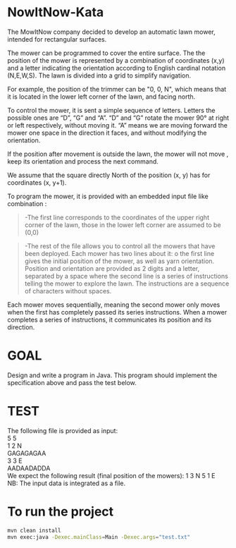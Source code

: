 # NowItNow-Kata

The MowItNow company decided to develop an automatic lawn mower,
intended for rectangular surfaces.  

The mower can be programmed to cover the entire surface. The
the position of the mower is represented by a combination of coordinates (x,y)
and a letter indicating the orientation according to English cardinal notation (N,E,W,S).
The lawn is divided into a grid to simplify navigation.  

For example, the position of the trimmer can be "0, 0, N", which means that it
is located in the lower left corner of the lawn, and facing north.  

To control the mower, it is sent a simple sequence of letters. Letters
the possible ones are “D”, “G” and “A”. “D” and “G” rotate the mower 90° at
right or left respectively, without moving it. “A” means we are moving forward
the mower one space in the direction it faces, and without modifying
the orientation.  

If the position after movement is outside the lawn, the mower will not move , 
keep its orientation and process the next command.  

We assume that the square directly North of the position (x, y) has for
coordinates (x, y+1).  

To program the mower, it is provided with an embedded input file like
combination :  

> -The first line corresponds to the coordinates of the upper right corner of the
lawn, those in the lower left corner are assumed to be (0,0)  

> -The rest of the file allows you to control all the mowers that have been
deployed. Each mower has two lines about it:
o the first line gives the initial position of the mower, as well as
yarn orientation. Position and orientation are provided as
2 digits and a letter, separated by a space
where the second line is a series of instructions telling the mower
to explore the lawn. The instructions are a sequence of characters without
spaces.

Each mower moves sequentially, meaning the second
mower only moves when the first has completely passed its series
instructions.
When a mower completes a series of instructions, it communicates its position
and its direction.  


# GOAL
Design and write a program in Java. This program should implement the
specification above and pass the test below.

# TEST
The following file is provided as input:     
5 5   
1 2 N   
GAGAGAGAA   
3 3 E   
AADAADADDA  
We expect the following result (final position of the mowers): 1 3 N 5 1 E   
NB: The input data is integrated as a file.  

# To run the project
``` sh
mvn clean install
mvn exec:java -Dexec.mainClass=Main -Dexec.args="test.txt"  
```

